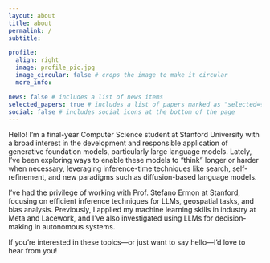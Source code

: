 ```yaml
---
layout: about
title: about
permalink: /
subtitle: 

profile:
  align: right
  image: profile_pic.jpg
  image_circular: false # crops the image to make it circular
  more_info:

news: false # includes a list of news items
selected_papers: true # includes a list of papers marked as "selected={true}"
social: false # includes social icons at the bottom of the page
---
```


Hello! I’m a final-year Computer Science student at Stanford University with a broad interest in the development and responsible application of generative foundation models, particularly large language models. Lately, I’ve been exploring ways to enable these models to “think” longer or harder when necessary, leveraging inference-time techniques like search, self-refinement, and new paradigms such as diffusion-based language models.

I’ve had the privilege of working with Prof. Stefano Ermon at Stanford, focusing on efficient inference techniques for LLMs, geospatial tasks, and bias analysis. Previously, I applied my machine learning skills in industry at Meta and Lacework, and I’ve also investigated using LLMs for decision-making in autonomous systems.

If you’re interested in these topics—or just want to say hello—I’d love to hear from you!

